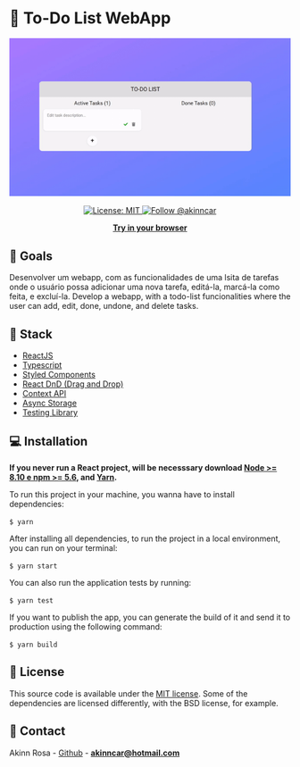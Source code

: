 # :memo: To-Do List WebApp

<p align="center"> 
  <img src="./public/preview.gif" href="https://todo-list.akinncar.vercel.app/">
</p>

<p align="center"> 
  <a aria-label="" href="/LICENSE" target="_blank">
    <img alt="License: MIT" src="https://img.shields.io/badge/License-MIT-success.svg?style=flat-square&color=33CC12" target="_blank" />
  </a>

  <a aria-label="instagram" href="https://www.instagram.com/akinncar/" target="_blank">
    <img alt="Follow @akinncar" src="https://img.shields.io/twitter/follow/akinncar.svg?style=flat-square&label=Follow%20%40akinncar&logo=INSTAGRAM&logoColor=FFFFFF&labelColor=000&logoWidth=15&color=lightgray" />
  </a>
</p>

<p align="center">
  <a aria-label="try expo crossy road in the browser" href="https://todo-list.akinncar.vercel.app/"><b>Try in your browser</b></a>
</p>

## :dart: Goals

Desenvolver um webapp, com as funcionalidades de uma lsita de tarefas onde o usuário possa adicionar uma nova tarefa, editá-la, marcá-la como feita, e excluí-la.
Develop a webapp, with a todo-list funcionalities where the user can add, edit, done, undone, and delete tasks.

## :hammer: Stack

- [ReactJS](https://reactjs.org/)
- [Typescript](https://www.typescriptlang.org/)
- [Styled Components](https://styled-components.com/)
- [React DnD (Drag and Drop)](https://react-dnd.github.io/react-dnd/about)
- [Context API](https://reactjs.org/docs/context.html)
- [Async Storage](https://developer.mozilla.org/pt-BR/docs/Web/API/Window/Window.localStorage)
- [Testing Library](https://testing-library.com/docs/react-testing-library/intro/)

## :computer: Installation

**If you never run a React project, will be necesssary download [Node >= 8.10 e npm >= 5.6](https://nodejs.org/en/), and [Yarn](https://classic.yarnpkg.com/en/docs/install/#windows-stable).**

To run this project in your machine, you wanna have to install dependencies:

`$ yarn`

After installing all dependencies, to run the project in a local environment, you can run on your terminal:

`$ yarn start`

You can also run the application tests by running:

`$ yarn test`

If you want to publish the app, you can generate the build of it and send it to production using the following command:

`$ yarn build`

## :closed_book: License

This source code is available under the [MIT license](LICENSE). Some of the dependencies are licensed differently, with the BSD license, for example.

## :boy: Contact

Akinn Rosa - [Github](https://github.com/akinncar) - **[akinncar@hotmail.com](mailto:akinncar@hotmail.com)**
